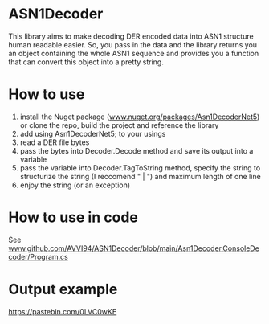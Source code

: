 # ASN1Decoder
This library aims to make decoding DER encoded data into ASN1 structure human readable easier. So, you pass in the data and the library returns you an object containing the whole ASN1 sequence and provides you a function that can convert this object into a pretty string.

# How to use
1. install the Nuget package (www.nuget.org/packages/Asn1DecoderNet5) or clone the repo, build the project and reference the library
2. add using Asn1DecoderNet5; to your usings
3. read a DER file bytes
4. pass the bytes into Decoder.Decode method and save its output into a variable
5. pass the variable into Decoder.TagToString method, specify the string to structurize the string (I reccomend " | ") and maximum length of one line
6. enjoy the string (or an exception)

# How to use in code
See www.github.com/AVVI94/ASN1Decoder/blob/main/Asn1Decoder.ConsoleDecoder/Program.cs



# Output example
https://pastebin.com/0LVC0wKE
